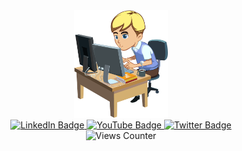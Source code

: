 <!-- ### Hi there 👋

 **uttammanani/uttammanani** is a ✨ _special_ ✨ repository because its `README.md` (this file) appears on your GitHub profile. -->

<div align="center">
    <div id = "header">
        <img src="/images/softwareEngineer.png" width="150"/>
    </div>
    <div id = "badges">
        <a href="https://www.linkedin.com/in/uttammanani/">
            <img src="https://img.shields.io/badge/LinkedIn-blue?logo=linkedin&logoColor=white&style=for-the-badge" alt="LinkedIn Badge"/>
        </a>
        <a href="https://www.youtube.com/channel/UCeGzYh5ee58-XL4Eo-x6C4Q">
            <img src="https://img.shields.io/badge/YouTube-red?logo=youtube&logoColor=white&style=for-the-badge" alt="YouTube Badge"/>
        </a>
        <a href="https://twitter.com/Uttam_Manani">
            <img src="https://img.shields.io/badge/Twitter-blue?logo=twitter&logoColor=white&style=for-the-badge" alt="Twitter Badge"/>
        </a>
    </div>
    <img src="https://komarev.com/ghpvc/?username=uttammanani&style=flat-square&color=blue" alt="Views Counter"/>
</div>